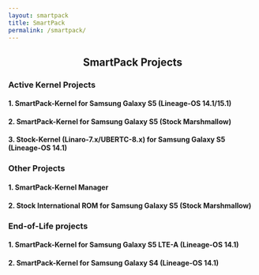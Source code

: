 ```yaml
---
layout: smartpack
title: SmartPack
permalink: /smartpack/
---
```


<h2 style="text-align: center;">SmartPack Projects</h2>

<h3>Active Kernel Projects</h3>

<h4>1. SmartPack-Kernel for Samsung Galaxy S5 (Lineage-OS 14.1/15.1)</h4>

<h4>2. SmartPack-Kernel for Samsung Galaxy S5 (Stock Marshmallow)</h4>

<h4>3. Stock-Kernel (Linaro-7.x/UBERTC-8.x) for Samsung Galaxy S5 (Lineage-OS 14.1)</h4>

<h3>Other Projects</h3>

<h4>1. SmartPack-Kernel Manager</h4>

<h4>2. Stock International ROM for Samsung Galaxy S5 (Stock Marshmallow)</h4>

<h3>End-of-Life projects</h3>

<h4>1. SmartPack-Kernel for Samsung Galaxy S5 LTE-A (Lineage-OS 14.1)</h4>

<h4>2. SmartPack-Kernel for Samsung Galaxy S4 (Lineage-OS 14.1)</h4>
